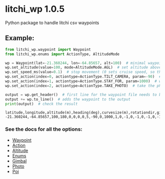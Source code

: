 # litchi_wp 1.0.5

 Python package to handle litchi csv waypoints

## Example:

```python
from litchi_wp.waypoint import Waypoint
from litchi_wp.enums import ActionType, AltitudeMode

wp = Waypoint(lat=-21.360244, lon=-64.85657, alt=100)  # minimal waypoint setup
wp.set_altitude(value=100, mode=AltitudeMode.AGL)  # set altitude above ground
wp.set_speed_ms(value=0.1)  # stop movement (0 sets cruise speed, so this is the best we can get)
wp.set_action(index=0, actiontype=ActionType.TILT_CAMERA, param=-90)  # tilt gimbal for nadir shot
wp.set_action(index=1, actiontype=ActionType.STAY_FOR, param=1000)  # wait 1 second to stabilize
wp.set_action(index=2, actiontype=ActionType.TAKE_PHOTO)  # take the photo

output = wp.get_header()  # first line for the waypoint file needs to be the header
output += wp.to_line()  # adds the waypoint to the output
print(output)  # check the result
```
```
latitude,longitude,altitude(m),heading(deg),curvesize(m),rotationdir,gimbalmode,gimbalpitchangle,actiontype1,actionparam1,actiontype2,actionparam2,actiontype3,actionparam3,actiontype4,actionparam4,actiontype5,actionparam5,actiontype6,actionparam6,actiontype7,actionparam7,actiontype8,actionparam8,actiontype9,actionparam9,actiontype10,actionparam10,actiontype11,actionparam11,actiontype12,actionparam12,actiontype13,actionparam13,actiontype14,actionparam14,actiontype15,actionparam15,altitudemode,speed(m/s),poi_latitude,poi_longitude,poi_altitude(m),poi_altitudemode,photo_timeinterval,photo_distinterval
-21.360244,-64.85657,100,180,0,0,0,0,5,-90,0,1000,1,0,-1,0,-1,0,-1,0,-1,0,-1,0,-1,0,-1,0,-1,0,-1,0,-1,0,-1,0,-1,0,1,0.1,0,0,0,0,-1.0,-1.0
```
### See the docs for all the options:

- [Waypoint](https://htmlpreview.github.io/?https://raw.githubusercontent.com/JoeKae/litchi_wp/main/docs/litchi_wp/waypoint.html)
- [Action](https://htmlpreview.github.io/?https://raw.githubusercontent.com/JoeKae/litchi_wp/main/docs/litchi_wp/action.html)
- [Altitude](https://htmlpreview.github.io/?https://raw.githubusercontent.com/JoeKae/litchi_wp/main/docs/litchi_wp/altitude.html)
- [Enums](https://htmlpreview.github.io/?https://raw.githubusercontent.com/JoeKae/litchi_wp/main/docs/litchi_wp/enums.html)
- [Gimbal](https://htmlpreview.github.io/?https://raw.githubusercontent.com/JoeKae/litchi_wp/main/docs/litchi_wp/gimbal.html)
- [Photo](https://htmlpreview.github.io/?https://raw.githubusercontent.com/JoeKae/litchi_wp/main/docs/litchi_wp/photo.html)
- [Poi](https://htmlpreview.github.io/?https://raw.githubusercontent.com/JoeKae/litchi_wp/main/docs/litchi_wp/waypoint.html)
